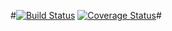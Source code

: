 #[![Build Status](https://travis-ci.org/No3x/wordpress-ci-test.png?branch=master)](https://travis-ci.org/No3x/wordpress-ci-test)
[![Coverage Status](https://coveralls.io/repos/No3x/wordpress-ci-test/badge.png)](https://coveralls.io/r/No3x/wordpress-ci-test)#